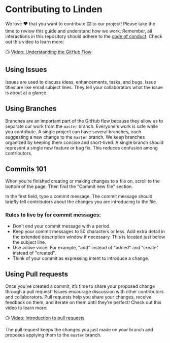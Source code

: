 # Contributing to Linden

We love :heart: that you want to contribute :keyboard: to our project! Please take the time to review this guide and understand how we work. Remember, all interactions in this repository should adhere to the [code of conduct](code-of-conduct.md). Check out this video to learn more:

:tv: [Video: Understanding the GitHub Flow](https://www.youtube.com/watch?v=PBI2Rz-ZOxU)

## Using Issues

Issues are used to discuss ideas, enhancements, tasks, and bugs. Issue titles are like email subject lines. They tell your collaborators what the issue is about at a glance.

## Using Branches

Branches are an important part of the GitHub flow because they allow us to separate our work from the `master` branch. Everyone's work is safe while you contribute. A single project can have several branches, each suggesting a new change to the `master` branch. We keep branches organized by keeping them concise and short-lived. A single branch should represent a single new feature or bug fix. This reduces confusion among contributors.

## Commits 101

When you’re finished creating or making changes to a file on, scroll to the bottom of the page. Then find the "Commit new file" section.

In the first field, type a commit message. The commit message should briefly tell contributors about the changes you are introducing to the file.

### Rules to live by for commit messages:

- Don’t end your commit message with a period.
- Keep your commit messages to 50 characters or less. Add extra detail in the extended description window if necessary. This is located just below the subject line.
- Use active voice. For example, "add" instead of "added" and "create" instead of "created".
- Think of your commit as expressing intent to introduce a change.

## Using Pull requests

Once you’ve created a commit, it’s time to share your proposed change through a pull request! Issues encourage discussion with other contributors and collaborators. Pull requests help you share your changes, receive feedback on them, and iterate on them until they’re perfect! Check out this video to learn more:

:tv: [Video: Introduction to pull requests](https://youtu.be/kJr-PIfLDl4)

The pull request keeps the changes you just made on your branch and proposes applying them to the `master` branch.
